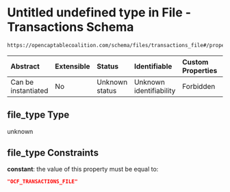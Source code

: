 # Untitled undefined type in File - Transactions Schema

```txt
https://opencaptablecoalition.com/schema/files/transactions_file#/properties/file_type
```



| Abstract            | Extensible | Status         | Identifiable            | Custom Properties | Additional Properties | Access Restrictions | Defined In                                                                                              |
| :------------------ | :--------- | :------------- | :---------------------- | :---------------- | :-------------------- | :------------------ | :------------------------------------------------------------------------------------------------------ |
| Can be instantiated | No         | Unknown status | Unknown identifiability | Forbidden         | Allowed               | none                | [TransactionsFile.schema.json*](../../schema/files/TransactionsFile.schema.json "open original schema") |

## file_type Type

unknown

## file_type Constraints

**constant**: the value of this property must be equal to:

```json
"OCF_TRANSACTIONS_FILE"
```
